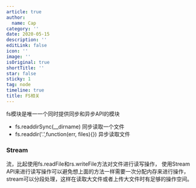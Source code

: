 ```yaml
---
article: true
author:
  name: Cap
category: ''
date: 2020-05-15
description: ''
editLink: false
icon: ''
image: ''
isOriginal: true
shortTitle: ''
star: false
sticky: 1
tag: node
timeline: true
title: FS相关
---
```



  fs模块是唯一一个同时提供同步和异步API的模块

- fs.readdirSync(__dirname) 同步读取一个文件
- fs.readdir('.',function(err, files){}) 异步读取文件


### Stream
流，比起使用fs.readFile和rs.writeFile方法对文件进行读写操作，
使用Stream API来进行读写操作可以避免想上面的方法一样需要一次分配内存来进行操作，stream可以分段处理，这样在读取大文件或者上传大文件时有足够的操作空间。
